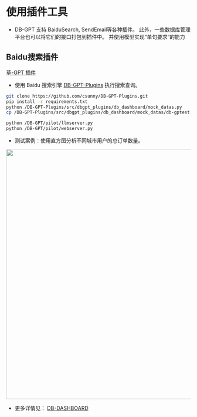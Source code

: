 # 使用插件工具

- DB-GPT 支持 BaiduSearch, SendEmail等各种插件。 此外，一些数据库管理平台也可以将它们的接口打包到插件中。 并使用模型实现“单句要求”的能力

## Baidu搜索插件

[草-GPT 插件](https://github.com/eosphoros-ai/DB-GPT-Plugins/blob/main/src/dbgpt_plugins/Readme.md)

- 使用 Baidu 搜索引擎  [DB-GPT-Plugins](https://github.com/eosphoros-ai/DB-GPT-Plugins) 执行搜索查询。

```bash
git clone https://github.com/csunny/DB-GPT-Plugins.git
pip install -r requirements.txt
python /DB-GPT-Plugins/src/dbgpt_plugins/db_dashboard/mock_datas.py 
cp /DB-GPT-Plugins/src/dbgpt_plugins/db_dashboard/mock_datas/db-gptest.db /DB-GPT/mock_datas/

python /DB-GPT/pilot/llmserver.py
python /DB-GPT/pilot/webserver.py
```

- 测试案例：使用直方图分析不同城市用户的总订单数量。

<p align="center">
  <img src="../../assets/dashboard.png" width="680px" />
</p>

- 更多详情见： [DB-DASHBOARD](https://github.com/eosphoros-ai/DB-GPT-Plugins/blob/main/src/dbgpt_plugins/Readme.md)
